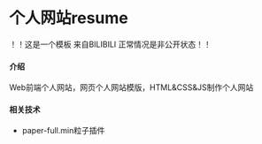 # 个人网站resume
！！这是一个模板 来自BILIBILI 正常情况是非公开状态！！
#### 介绍
Web前端个人网站，网页个人网站模版，HTML&CSS&JS制作个人网站

#### 相关技术
- paper-full.min粒子插件

